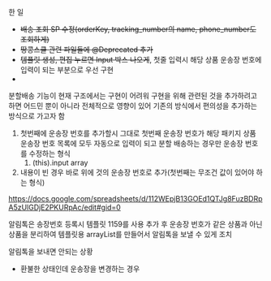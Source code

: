 한 일
- ~~배송 조회 SP 수정(orderKey, tracking_number의 name, phone_number도 조회하게)~~
- ~~땅콩스쿨 관련 파일들에 @Deprecated 추가~~
- ~~템플릿 생성, 편집 누르면 Input 박스 나오게~~, 첫줄 입력시 해당 상품 운송장 번호에 입력이 되는 부분으로 우선 구현
- 
분할배송 기능이 현재 구조에서는 구현이 어려워 구현을 위해 관련된 것을 추가하려고 하면 어드민 뿐이 아니라 전체적으로 영향이 있어 기존의 방식에서 편의성을 추가하는 방식으로 가고자 함
1. 첫번째에 운송장 번호를 추가할시 그대로 첫번째 운송장 번호가 해당 패키지 상품 운송장 번호 목록에 모두 자동으로 입력이 되고 분할 배송하는 경우만 운송장 번호를 수정하는 형식
	1. (this).input array
2. 내용이 빈 경우 바로 위에 것의 운송장 번호로 추가(첫번째는 무조건 값이 있어야 하는 형식)


https://docs.google.com/spreadsheets/d/112WEpjB13GOEd1QTJg8FuzBDRpA5zUlGDjE2PKURpAc/edit#gid=0

알림톡은 송장번호 등록시 템플릿 1159를 사용
추가 후 운송장 번호가 같은 상품과 아닌 상품을 분리하여 템플릿용 arrayList를 만들어서 알림톡을 보낼 수 있게 조치

알림톡을 보내면 안되는 상황
- 환불한 상태인데 운송장을 변경하는 경우